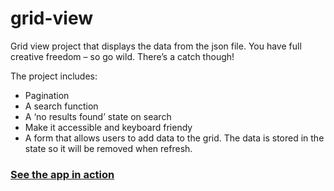 # grid-view

Grid view project that displays the data from the json file.
You have full creative freedom – so go wild. There’s a catch though!

The project includes:

- Pagination
- A search function
- A ‘no results found’ state on search
- Make it accessible and keyboard friendy
- A form that allows users to add data to the grid. The data is stored in the state so it will be removed when refresh.

### [See the app in action](https://gridviewproject.netlify.app/)
